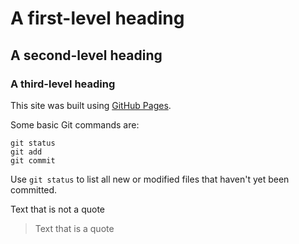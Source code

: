 # A first-level heading
## A second-level heading
### A third-level heading

This site was built using [GitHub Pages](https://pages.github.com/).

Some basic Git commands are:
```
git status
git add
git commit
```
Use `git status` to list all new or modified files that haven't yet been committed.

Text that is not a quote

> Text that is a quote
